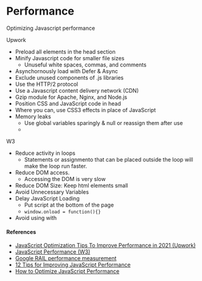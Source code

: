 # Performance
Optimizing Javascript performance

Upwork
- Preload all elements in the head section
- Minify Javascript code for smaller file sizes
  - Unuseful white spaces, commas, and comments
- Asynchornously load with Defer & Async
- Exclude unused components of .js libraries
- Use the HTTP/2 protocol
- Use a Javascript content delivery network (CDN)
- Gzip module for Apache, Nginx, and Node.js
- Position CSS and JavaScript code in head
- Where you can, use CSS3 effects in place of JavaScript
- Memory leaks
  - Use global variables sparingly & null or reassign them after use
  - 

W3
- Reduce activity in loops
  - Statements or assignmento that can be placed outside the loop will make the loop run faster.
- Reduce DOM access.
  -  Accessing the DOM is very slow
- Reduce DOM Size: Keep html elements small
- Avoid Unnecessary Variables
- Delay JavaScript Loading
  - Put script at the bottom of the page
  - ```window.onload = function(){}```
- Avoid using with
#### References
- [JavaScript Optimization Tips To Improve Performance in 2021 (Upwork)](https://www.upwork.com/resources/javascript-optimization-tips)
- [JavaScript Performance (W3)](https://www.w3schools.com/js/js_performance.asp)
- [Google RAIL performance measurement](https://web.dev/rail/)
- [12 Tips for Improving JavaScript Performance](https://nodesource.com/blog/improve-javascript-performance/)
- [How to Optimize JavaScript Performance](https://stackify.com/how-to-optimize-js-performance/)